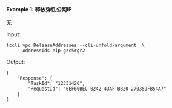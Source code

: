 **Example 1: 释放弹性公网IP**

无

Input: 

```
tccli vpc ReleaseAddresses --cli-unfold-argument  \
    --AddressIds eip-gzc5rgr2
```

Output: 
```
{
    "Response": {
        "TaskId": "12331420",
        "RequestId": "6EF60BEC-0242-43AF-BB20-270359FB54A7"
    }
}
```

